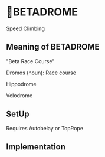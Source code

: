 # 🔶<moto>BETADROME</moto>

Speed Climbing

## Meaning of BETADROME

"Beta Race Course"

Dromos (noun): Race course

Hippodrome

Velodrome

## SetUp

Requires Autobelay or TopRope

## Implementation
